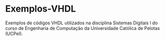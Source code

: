 # Exemplos-VHDL

Exemplos de códigos VHDL utilizados na disciplina Sistemas Digitais I do curso de Engenharia de Computação da Universidade Católica de Pelotas (UCPel).

